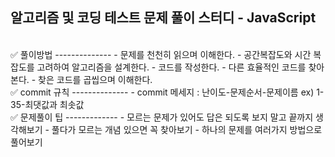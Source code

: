 알고리즘 및 코딩 테스트 문제 풀이 스터디 - JavaScript
--------------------------------------------

<br/>
✅ 풀이방법
--------------
- 문제를 천천히 읽으며 이해한다.
- 공간복잡도와 시간 복잡도를 고려하여 알고리즘을 설계한다.
- 코드를 작성한다.
- 다른 효율적인 코드를 찾아본다.
- 찾은 코드를 곱씹으며 이해한다.

<br/>
✅ commit 규칙
--------------
- commit 메세지 : 난이도-문제순서-문제이름 ex) 1-35-최댓값과 최솟값

<br/>
✅ 문제풀이 팁
-------------
- 모르는 문제가 있어도 답은 되도록 보지 말고 끝까지 생각해보기
- 풀다가 모르는 개념 있으면 꼭 찾아보기
- 하나의 문제를 여러가지 방법으로 풀어보기


